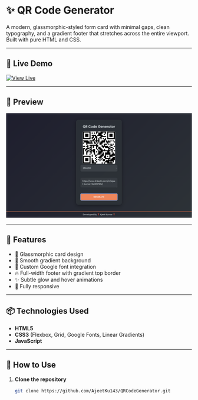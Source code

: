 # ✨ QR Code Generator

A modern, glassmorphic-styled form card with minimal gaps, clean typography, and a gradient footer that stretches across the entire viewport. Built with pure HTML and CSS.

---

## 🚀 Live Demo

[![View Live](https://img.shields.io/badge/🔗%20View%20Live%20Demo-ff7f50?style=for-the-badge&logo=firefox-browser&logoColor=white)](https://qr-code-generator-ajeet.netlify.app/)

---

## 📸 Preview

![Website Preview](preview.png)

---

## 📌 Features

- 📐 Glassmorphic card design
- 🎨 Smooth gradient background
- 💾 Custom Google font integration
- 🔥 Full-width footer with gradient top border
- ✨ Subtle glow and hover animations
- 📱 Fully responsive

---

## 📦 Technologies Used

- **HTML5**
- **CSS3** (Flexbox, Grid, Google Fonts, Linear Gradients)
- **JavaScript**

---

## 📃 How to Use

1. **Clone the repository**
   ```bash
   git clone https://github.com/AjeetKu143/QRCodeGenerator.git
